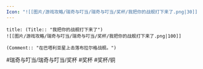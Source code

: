 ```yaml
---
Icon: "![[图片/游戏攻略/瑞奇与叮当/瑞奇与叮当/奖杯/我把你的战舰打下来了.png|30]]"
---
```

```ad-common-bronze-trophy
title: (Title:: "我把你的战舰打下来了")
![[图片/游戏攻略/瑞奇与叮当/瑞奇与叮当/奖杯/我把你的战舰打下来了.png|100]]

(Comment:: "在巴塔利亚星上击落布拉尔格战舰。")
```

#瑞奇与叮当/瑞奇与叮当/奖杯 #奖杯 #奖杯/铜
